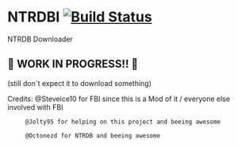 # NTRDBI [![Build Status](https://travis-ci.org/adrifcastr/NTRDBI.svg?branch=master)](https://travis-ci.org/adrifcastr/NTRDBI)
NTRDB Downloader

## :construction: **WORK IN PROGRESS!!** :construction:
(still don´t expect it to download something)

Credits: @Steveice10 for FBI since this is a Mod of it /
         everyone else involved with FBI
         
         @Jolty95 for helping on this project and beeing awesome
         
         @Octonezd for NTRDB and beeing awesome
